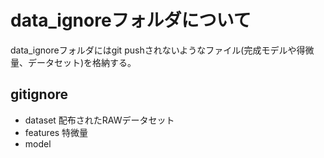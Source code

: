 # data_ignoreフォルダについて

data_ignoreフォルダにはgit pushされないようなファイル(完成モデルや得微量、データセット)を格納する。

## gitignore
- dataset
    配布されたRAWデータセット
- features
    特微量
- model